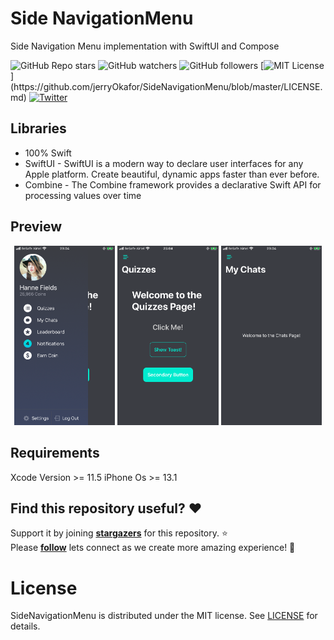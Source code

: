 # Side NavigationMenu

Side Navigation Menu implementation  with SwiftUI and Compose

![GitHub Repo stars](https://img.shields.io/github/stars/jerryOkafor/SideNavigationMenu?style=social)
![GitHub watchers](https://img.shields.io/github/watchers/jerryOkafor/SideNavigationMenu?style=social)
![GitHub followers](https://img.shields.io/github/followers/jerryOkafor?style=social)
[![MIT License](https://img.shields.io/apm/l/atomic-design-ui.svg?)](https://github.com/jerryOkafor/SideNavigationMenu/blob/master/LICENSE.md)
[![Twitter](https://img.shields.io/badge/Twitter-@Nomns0-9C27B0.svg)](https://twitter.com/Nomns0)  

## Libraries
* 100% Swift
* SwiftUI  - SwiftUI is a modern way to declare user interfaces for any Apple platform. Create beautiful, dynamic apps faster than ever before.
* Combine - The Combine framework provides a declarative Swift API for processing values over time

## Preview
<p align="center">
<img src="./preview/1.png" width="32%"/>
<img src="./preview/2.png" width="32%"/>
<img src="./preview/3.png" width="32%"/>
</p>


## Requirements
Xcode Version  >= 11.5
iPhone Os >= 13.1

## Find this repository useful? :heart:
Support it by joining __[stargazers](    https://github.com/jerryOkafor/SideNavigationMenu/stargazers)__ for this repository. :star: <br>
Please __[follow](https://twitter.com/Nomns0)__ lets connect as we create more amazing experience! 🤩

# License
SideNavigationMenu is distributed under the MIT license. See [LICENSE](https://github.com/jerryOkafor/SideNavigationMenu/blob/master/LICENSE) for details.